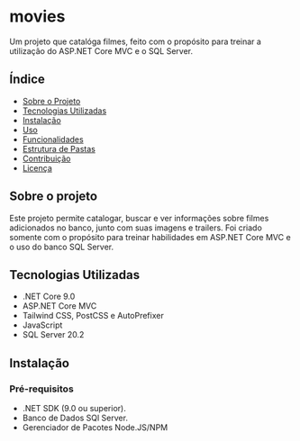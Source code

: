 # movies

Um projeto que catalóga filmes, feito com o propósito para treinar a utilização do ASP.NET Core MVC e o SQL Server.

## Índice

- [Sobre o Projeto](#sobre-o-projeto)
- [Tecnologias Utilizadas](#tecnologias-utilizadas)
- [Instalação](#instalação)
- [Uso](#uso)
- [Funcionalidades](#funcionalidades)
- [Estrutura de Pastas](#estrutura-de-pastas)
- [Contribuição](#contribuição)
- [Licença](#licença)

## Sobre o projeto

Este projeto permite catalogar, buscar e ver informações sobre filmes adicionados no banco, junto com suas imagens e trailers.
Foi criado somente com o propósito para treinar habilidades em ASP.NET Core MVC e o uso do banco SQL Server.

## Tecnologias Utilizadas

- .NET Core 9.0
- ASP.NET Core MVC
- Tailwind CSS, PostCSS e AutoPrefixer
- JavaScript
- SQL Server 20.2

## Instalação

### Pré-requisitos

- .NET SDK (9.0 ou superior).
- Banco de Dados SQl Server.
- Gerenciador de Pacotes Node.JS/NPM
